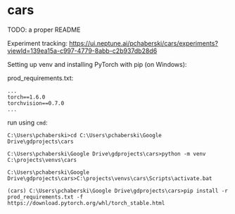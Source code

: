 # cars

TODO: a proper README

Experiment tracking:
https://ui.neptune.ai/pchaberski/cars/experiments?viewId=139ea15a-c997-4779-8abb-c2b937db28d6

Setting up venv and installing PyTorch with pip (on Windows):

prod_requirements.txt:

```
...
torch==1.6.0
torchvision==0.7.0
...
```

run using `cmd`:

```
C:\Users\pchaberski>cd C:\Users\pchaberski\Google Drive\gdprojects\cars

C:\Users\pchaberski\Google Drive\gdprojects\cars>python -m venv C:\projects\venvs\cars

C:\Users\pchaberski\Google Drive\gdprojects\cars>C:\projects\venvs\cars\Scripts\activate.bat

(cars) C:\Users\pchaberski\Google Drive\gdprojects\cars>pip install -r prod_requirements.txt -f https://download.pytorch.org/whl/torch_stable.html
```
